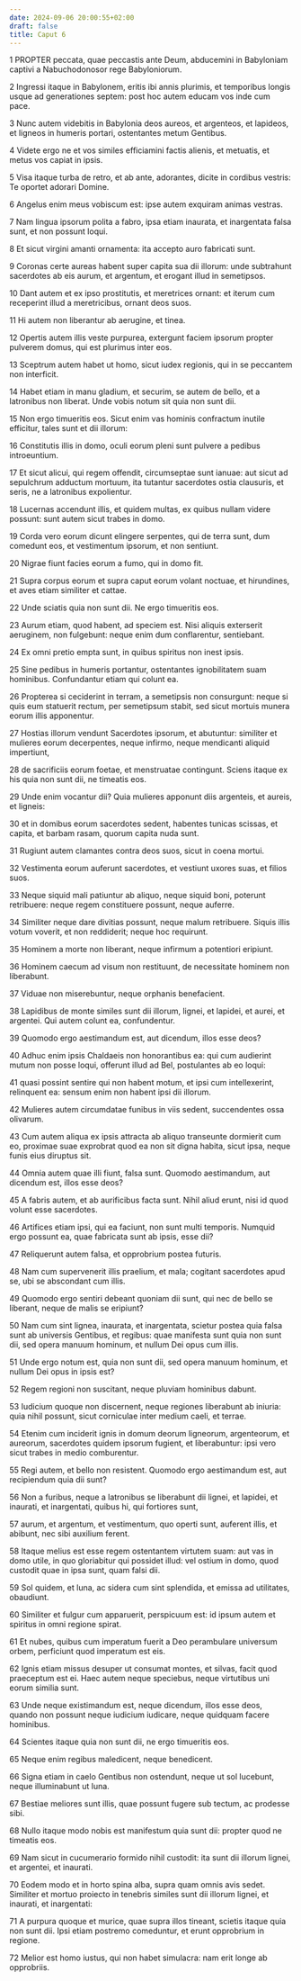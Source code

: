 ```yaml
---
date: 2024-09-06 20:00:55+02:00
draft: false
title: Caput 6
---
```





1 PROPTER peccata, quae peccastis ante Deum, abducemini in Babyloniam captivi a Nabuchodonosor rege Babyloniorum.

2 Ingressi itaque in Babylonem, eritis ibi annis plurimis, et temporibus longis usque ad generationes septem: post hoc autem educam vos inde cum pace.

3 Nunc autem videbitis in Babylonia deos aureos, et argenteos, et lapideos, et ligneos in humeris portari, ostentantes metum Gentibus.

4 Videte ergo ne et vos similes efficiamini factis alienis, et metuatis, et metus vos capiat in ipsis.

5 Visa itaque turba de retro, et ab ante, adorantes, dicite in cordibus vestris: Te oportet adorari Domine.

6 Angelus enim meus vobiscum est: ipse autem exquiram animas vestras.

7 Nam lingua ipsorum polita a fabro, ipsa etiam inaurata, et inargentata falsa sunt, et non possunt loqui.

8 Et sicut virgini amanti ornamenta: ita accepto auro fabricati sunt.

9 Coronas certe aureas habent super capita sua dii illorum: unde subtrahunt sacerdotes ab eis aurum, et argentum, et erogant illud in semetipsos.

10 Dant autem et ex ipso prostitutis, et meretrices ornant: et iterum cum receperint illud a meretricibus, ornant deos suos.

11 Hi autem non liberantur ab aerugine, et tinea.

12 Opertis autem illis veste purpurea, extergunt faciem ipsorum propter pulverem domus, qui est plurimus inter eos.

13 Sceptrum autem habet ut homo, sicut iudex regionis, qui in se peccantem non interficit.

14 Habet etiam in manu gladium, et securim, se autem de bello, et a latronibus non liberat. Unde vobis notum sit quia non sunt dii.

15 Non ergo timueritis eos. Sicut enim vas hominis confractum inutile efficitur, tales sunt et dii illorum:

16 Constitutis illis in domo, oculi eorum pleni sunt pulvere a pedibus introeuntium.

17 Et sicut alicui, qui regem offendit, circumseptae sunt ianuae: aut sicut ad sepulchrum adductum mortuum, ita tutantur sacerdotes ostia clausuris, et seris, ne a latronibus expolientur.

18 Lucernas accendunt illis, et quidem multas, ex quibus nullam videre possunt: sunt autem sicut trabes in domo.

19 Corda vero eorum dicunt elingere serpentes, qui de terra sunt, dum comedunt eos, et vestimentum ipsorum, et non sentiunt.

20 Nigrae fiunt facies eorum a fumo, qui in domo fit.

21 Supra corpus eorum et supra caput eorum volant noctuae, et hirundines, et aves etiam similiter et cattae.

22 Unde sciatis quia non sunt dii. Ne ergo timueritis eos.

23 Aurum etiam, quod habent, ad speciem est. Nisi aliquis exterserit aeruginem, non fulgebunt: neque enim dum conflarentur, sentiebant.

24 Ex omni pretio empta sunt, in quibus spiritus non inest ipsis.

25 Sine pedibus in humeris portantur, ostentantes ignobilitatem suam hominibus. Confundantur etiam qui colunt ea.

26 Propterea si ceciderint in terram, a semetipsis non consurgunt: neque si quis eum statuerit rectum, per semetipsum stabit, sed sicut mortuis munera eorum illis apponentur.

27 Hostias illorum vendunt Sacerdotes ipsorum, et abutuntur: similiter et mulieres eorum decerpentes, neque infirmo, neque mendicanti aliquid impertiunt,

28 de sacrificiis eorum foetae, et menstruatae contingunt. Sciens itaque ex his quia non sunt dii, ne timeatis eos.

29 Unde enim vocantur dii? Quia mulieres apponunt diis argenteis, et aureis, et ligneis:

30 et in domibus eorum sacerdotes sedent, habentes tunicas scissas, et capita, et barbam rasam, quorum capita nuda sunt.

31 Rugiunt autem clamantes contra deos suos, sicut in coena mortui.

32 Vestimenta eorum auferunt sacerdotes, et vestiunt uxores suas, et filios suos.

33 Neque siquid mali patiuntur ab aliquo, neque siquid boni, poterunt retribuere: neque regem constituere possunt, neque auferre.

34 Similiter neque dare divitias possunt, neque malum retribuere. Siquis illis votum voverit, et non reddiderit; neque hoc requirunt.

35 Hominem a morte non liberant, neque infirmum a potentiori eripiunt.

36 Hominem caecum ad visum non restituunt, de necessitate hominem non liberabunt.

37 Viduae non miserebuntur, neque orphanis benefacient.

38 Lapidibus de monte similes sunt dii illorum, lignei, et lapidei, et aurei, et argentei. Qui autem colunt ea, confundentur.

39 Quomodo ergo aestimandum est, aut dicendum, illos esse deos?

40 Adhuc enim ipsis Chaldaeis non honorantibus ea: qui cum audierint mutum non posse loqui, offerunt illud ad Bel, postulantes ab eo loqui:

41 quasi possint sentire qui non habent motum, et ipsi cum intellexerint, relinquent ea: sensum enim non habent ipsi dii illorum.

42 Mulieres autem circumdatae funibus in viis sedent, succendentes ossa olivarum.

43 Cum autem aliqua ex ipsis attracta ab aliquo transeunte dormierit cum eo, proximae suae exprobrat quod ea non sit digna habita, sicut ipsa, neque funis eius diruptus sit.

44 Omnia autem quae illi fiunt, falsa sunt. Quomodo aestimandum, aut dicendum est, illos esse deos?

45 A fabris autem, et ab aurificibus facta sunt. Nihil aliud erunt, nisi id quod volunt esse sacerdotes.

46 Artifices etiam ipsi, qui ea faciunt, non sunt multi temporis. Numquid ergo possunt ea, quae fabricata sunt ab ipsis, esse dii?

47 Reliquerunt autem falsa, et opprobrium postea futuris.

48 Nam cum supervenerit illis praelium, et mala; cogitant sacerdotes apud se, ubi se abscondant cum illis.

49 Quomodo ergo sentiri debeant quoniam dii sunt, qui nec de bello se liberant, neque de malis se eripiunt?

50 Nam cum sint lignea, inaurata, et inargentata, scietur postea quia falsa sunt ab universis Gentibus, et regibus: quae manifesta sunt quia non sunt dii, sed opera manuum hominum, et nullum Dei opus cum illis.

51 Unde ergo notum est, quia non sunt dii, sed opera manuum hominum, et nullum Dei opus in ipsis est?

52 Regem regioni non suscitant, neque pluviam hominibus dabunt.

53 Iudicium quoque non discernent, neque regiones liberabunt ab iniuria: quia nihil possunt, sicut corniculae inter medium caeli, et terrae.

54 Etenim cum inciderit ignis in domum deorum ligneorum, argenteorum, et aureorum, sacerdotes quidem ipsorum fugient, et liberabuntur: ipsi vero sicut trabes in medio comburentur.

55 Regi autem, et bello non resistent. Quomodo ergo aestimandum est, aut recipiendum quia dii sunt?

56 Non a furibus, neque a latronibus se liberabunt dii lignei, et lapidei, et inaurati, et inargentati, quibus hi, qui fortiores sunt,

57 aurum, et argentum, et vestimentum, quo operti sunt, auferent illis, et abibunt, nec sibi auxilium ferent.

58 Itaque melius est esse regem ostentantem virtutem suam: aut vas in domo utile, in quo gloriabitur qui possidet illud: vel ostium in domo, quod custodit quae in ipsa sunt, quam falsi dii.

59 Sol quidem, et luna, ac sidera cum sint splendida, et emissa ad utilitates, obaudiunt.

60 Similiter et fulgur cum apparuerit, perspicuum est: id ipsum autem et spiritus in omni regione spirat.

61 Et nubes, quibus cum imperatum fuerit a Deo perambulare universum orbem, perficiunt quod imperatum est eis.

62 Ignis etiam missus desuper ut consumat montes, et silvas, facit quod praeceptum est ei. Haec autem neque speciebus, neque virtutibus uni eorum similia sunt.

63 Unde neque existimandum est, neque dicendum, illos esse deos, quando non possunt neque iudicium iudicare, neque quidquam facere hominibus.

64 Scientes itaque quia non sunt dii, ne ergo timueritis eos.

65 Neque enim regibus maledicent, neque benedicent.

66 Signa etiam in caelo Gentibus non ostendunt, neque ut sol lucebunt, neque illuminabunt ut luna.

67 Bestiae meliores sunt illis, quae possunt fugere sub tectum, ac prodesse sibi.

68 Nullo itaque modo nobis est manifestum quia sunt dii: propter quod ne timeatis eos.

69 Nam sicut in cucumerario formido nihil custodit: ita sunt dii illorum lignei, et argentei, et inaurati.

70 Eodem modo et in horto spina alba, supra quam omnis avis sedet. Similiter et mortuo proiecto in tenebris similes sunt dii illorum lignei, et inaurati, et inargentati:

71 A purpura quoque et murice, quae supra illos tineant, scietis itaque quia non sunt dii. Ipsi etiam postremo comeduntur, et erunt opprobrium in regione.

72 Melior est homo iustus, qui non habet simulacra: nam erit longe ab opprobriis.

